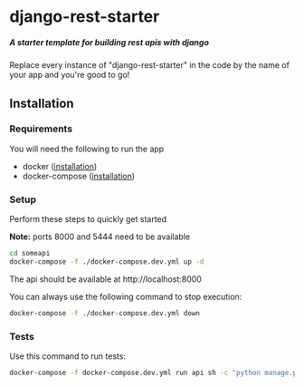 # django-rest-starter

##### A starter template for building rest apis with django
Replace every instance of "django-rest-starter" in the code by the name of your app and you're good to go!

## Installation
### Requirements
You will need the following to run the app
- docker ([installation](https://docs.docker.com/get-docker/))
- docker-compose ([installation](https://docs.docker.com/compose/install/))

### Setup
Perform these steps to quickly get started

**Note:** ports 8000 and 5444 need to be available
```bash
cd someapi
docker-compose -f ./docker-compose.dev.yml up -d
```

The api should be available at http://localhost:8000

You can always use the following command to stop execution:
```bash
docker-compose -f ./docker-compose.dev.yml down
```

### Tests
Use this command to run tests:
```bash
docker-compose -f docker-compose.dev.yml run api sh -c "python manage.py test"
```